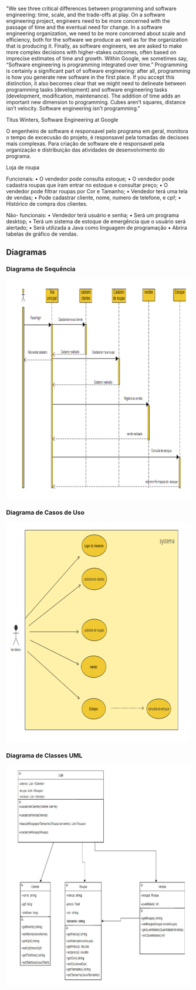 "We see three critical differences between programming and software engineering: time, scale, and the trade-offs at play. On a software engineering project, engineers need to be more concerned with the passage of time and the eventual need for change. In a software engineering organization, we need to be more concerned about scale and efficiency, both for the software we produce as well as for the organization that is producing it. Finally, as software engineers, we are asked to make more complex decisions with higher-stakes outcomes, often based on imprecise estimates of time and growth. Within Google, we sometimes say, “Software engineering is programming integrated over time.” Programming is certainly a significant part of software engineering: after all, programming is how you generate new software in the first place. If you accept this distinction, it also becomes clear that we might need to delineate between programming tasks (development) and software engineering tasks (development, modification, maintenance). The addition of time adds an important new dimension to programming. Cubes aren’t squares, distance isn’t velocity. Software engineering isn’t programming."

Titus Winters, Software Engineering at Google

O engenheiro de software é responsavel pelo programa em geral, monitora o tempo de excecusão do projeto, é responsavel pela tomadas de decisoes mais complexas. Para criação de software ele é responsavel pela organização e distribuição das atividades de desenvolvimento do programa.

Loja de roupa

Funcionais:
•	O vendedor pode consulta estoque;
•	O vendedor pode cadastra roupas que iram entrar no estoque e consultar preço;
•	O vendedor pode filtrar roupas por Cor e Tamanho;
•	Vendedor terá uma tela de vendas;
•	Pode cadastrar cliente, nome, numero de telefone, e cpf;
•	Histórico de compra dos clientes.

Não- funcionais:
•	Vendedor terá usuário e senha;
•	Será um programa desktop;
•	Terá um sistema de estoque de emergência que o usuário será alertado;
•	Será utilizada a Java como linguagem de programação
•	Abrira tabelas de gráfico de vendas.

## Diagramas
### Diagrama de Sequência
<img  src= "https://github.com/ThiagoChaves13/Bertoti/blob/main/Engenharia%20de%20software/Loja%20de%20Roupa/S%C3%AAquencia/Sequ%C3%AAncia.PNG" width="800px" height="600px"><br>

### Diagrama de Casos de Uso
<img src="https://github.com/ThiagoChaves13/Bertoti/blob/main/Engenharia%20de%20software/Loja%20de%20Roupa/Caso%20de%20uso/Caso%20de%20uso.PNG" width="800px" height="600px"><br>

### Diagrama de Classes UML
<img src="https://github.com/ThiagoChaves13/Bertoti/blob/main/Engenharia%20de%20software/Loja%20de%20Roupa/Diagrama%20de%20Classe/Diagrama%20de%20Classe.JPG" width="800px" height="600px"><br>
